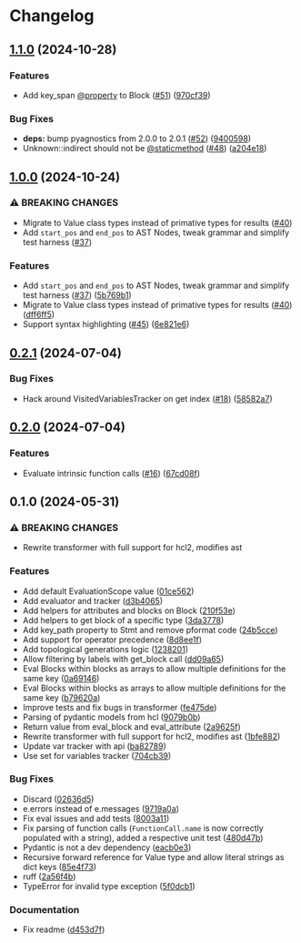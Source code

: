 # Changelog

## [1.1.0](https://github.com/risqcapital/pyhcl2/compare/v1.0.0...v1.1.0) (2024-10-28)


### Features

* Add key_span [@property](https://github.com/property) to Block ([#51](https://github.com/risqcapital/pyhcl2/issues/51)) ([970cf39](https://github.com/risqcapital/pyhcl2/commit/970cf393dec911f254da48663162f49b181e5b15))


### Bug Fixes

* **deps:** bump pyagnostics from 2.0.0 to 2.0.1 ([#52](https://github.com/risqcapital/pyhcl2/issues/52)) ([9400598](https://github.com/risqcapital/pyhcl2/commit/94005987a9984319db99b11b728e09047aa8331d))
* Unknown::indirect should not be [@staticmethod](https://github.com/staticmethod) ([#48](https://github.com/risqcapital/pyhcl2/issues/48)) ([a204e18](https://github.com/risqcapital/pyhcl2/commit/a204e1890d982b2199cef7967e901d5f8187c714))

## [1.0.0](https://github.com/risqcapital/pyhcl2/compare/v0.2.1...v1.0.0) (2024-10-24)


### ⚠ BREAKING CHANGES

* Migrate to Value class types instead of primative types for results ([#40](https://github.com/risqcapital/pyhcl2/issues/40))
* Add `start_pos` and `end_pos` to AST Nodes, tweak grammar and simplify test harness ([#37](https://github.com/risqcapital/pyhcl2/issues/37))

### Features

* Add `start_pos` and `end_pos` to AST Nodes, tweak grammar and simplify test harness ([#37](https://github.com/risqcapital/pyhcl2/issues/37)) ([5b769b1](https://github.com/risqcapital/pyhcl2/commit/5b769b141e49c2076f400c01e5bf320e563bfc24))
* Migrate to Value class types instead of primative types for results ([#40](https://github.com/risqcapital/pyhcl2/issues/40)) ([dff6ff5](https://github.com/risqcapital/pyhcl2/commit/dff6ff5d444aef08596ceedc8b1a0fd664a9e0f7))
* Support syntax highlighting ([#45](https://github.com/risqcapital/pyhcl2/issues/45)) ([6e821e6](https://github.com/risqcapital/pyhcl2/commit/6e821e6de0de8f66c946232b86c50367791deadd))

## [0.2.1](https://github.com/risqcapital/pyhcl2/compare/v0.2.0...v0.2.1) (2024-07-04)


### Bug Fixes

* Hack around VisitedVariablesTracker on get index ([#18](https://github.com/risqcapital/pyhcl2/issues/18)) ([58582a7](https://github.com/risqcapital/pyhcl2/commit/58582a75d3ffb3d79c97899bdea3914b710ea5a6))

## [0.2.0](https://github.com/risqcapital/pyhcl2/compare/v0.1.0...v0.2.0) (2024-07-04)


### Features

* Evaluate intrinsic function calls ([#16](https://github.com/risqcapital/pyhcl2/issues/16)) ([67cd08f](https://github.com/risqcapital/pyhcl2/commit/67cd08f0a917648ed9faf2f8b3c6f45057b1043a))

## 0.1.0 (2024-05-31)


### ⚠ BREAKING CHANGES

* Rewrite transformer with full support for hcl2, modifies ast

### Features

* Add default EvaluationScope value ([01ce562](https://github.com/risqcapital/pyhcl2/commit/01ce5622a0e5bfd5ce1b5e69f09318a77bd8137a))
* Add evaluator and tracker ([d3b4065](https://github.com/risqcapital/pyhcl2/commit/d3b4065f180cb9293381da459e2a4d2d885a0e23))
* Add helpers for attributes and blocks on Block ([210f53e](https://github.com/risqcapital/pyhcl2/commit/210f53ebae2dd373dfb4184d04df63f596d8f699))
* Add helpers to get block of a specific type ([3da3778](https://github.com/risqcapital/pyhcl2/commit/3da37787b29fa883ee7ea58892b09ba7b326f984))
* Add key_path property to Stmt and remove pformat code ([24b5cce](https://github.com/risqcapital/pyhcl2/commit/24b5cce12d666e30811a60499f1187de9b0ea3e2))
* Add support for operator precedence ([8d8ee1f](https://github.com/risqcapital/pyhcl2/commit/8d8ee1f589406910f95a1e9a226008ee4018f909))
* Add topological generations logic ([1238201](https://github.com/risqcapital/pyhcl2/commit/123820114aab7877c8fb3a5ba2295c1a5b6d19a3))
* Allow filtering by labels with get_block call ([dd09a65](https://github.com/risqcapital/pyhcl2/commit/dd09a65628620e89be25d81d655366e863221b0f))
* Eval Blocks within blocks as arrays to allow multiple definitions for the same key ([0a69146](https://github.com/risqcapital/pyhcl2/commit/0a69146068b520952e68ecb6c191dfc49489e039))
* Eval Blocks within blocks as arrays to allow multiple definitions for the same key ([b79620a](https://github.com/risqcapital/pyhcl2/commit/b79620a9e037e0ed34eb32d2b9bd57bd72a9852d))
* Improve tests and fix bugs in transformer ([fe475de](https://github.com/risqcapital/pyhcl2/commit/fe475de1b5aab0777420e3221c47d110fd251d03))
* Parsing of pydantic models from hcl ([9079b0b](https://github.com/risqcapital/pyhcl2/commit/9079b0be9a65098f7cba02b33e36573608cf3dda))
* Return value from eval_block and eval_attribute ([2a9625f](https://github.com/risqcapital/pyhcl2/commit/2a9625f8a55ef6666790988942b928358b89eb0d))
* Rewrite transformer with full support for hcl2, modifies ast ([1bfe882](https://github.com/risqcapital/pyhcl2/commit/1bfe882578193887b8651f887a02e84670320eb9))
* Update var tracker with api ([ba82789](https://github.com/risqcapital/pyhcl2/commit/ba8278937b295ade0a407c8316c15dc62def5647))
* Use set for variables tracker ([704cb39](https://github.com/risqcapital/pyhcl2/commit/704cb39eb4a5168117954afeae12d1ee61c88712))


### Bug Fixes

* Discard ([02636d5](https://github.com/risqcapital/pyhcl2/commit/02636d5c33694ed81c71a611a513ad69f9c3bca5))
* e.errors instead of e.messages ([9719a0a](https://github.com/risqcapital/pyhcl2/commit/9719a0a97985a3403d80d2c7c4bf0c3628e4e987))
* Fix eval issues and add tests ([8003a11](https://github.com/risqcapital/pyhcl2/commit/8003a119b6cdc1cc5b7057dd9d4c0d2c0bb23087))
* Fix parsing of function calls (`FunctionCall.name` is now correctly populated with a string), added a respective unit test ([480d47b](https://github.com/risqcapital/pyhcl2/commit/480d47bdbe774d4b9063b9c2a06f38ad1848e25e))
* Pydantic is not a dev dependency ([eacb0e3](https://github.com/risqcapital/pyhcl2/commit/eacb0e37d6168b3538b50783b42a3e1b238e9905))
* Recursive forward reference for Value type and allow literal strings as dict keys ([85e4f73](https://github.com/risqcapital/pyhcl2/commit/85e4f7355d61a111b40641321ab0e4f7d3162ae3))
* ruff ([2a56f4b](https://github.com/risqcapital/pyhcl2/commit/2a56f4b7bbc1198e5691d8a3881b2abb1ad2f07a))
* TypeError for invalid type exception ([5f0dcb1](https://github.com/risqcapital/pyhcl2/commit/5f0dcb15923d6e327cbb5d89d4b7aa76c25e0b3c))


### Documentation

* Fix readme ([d453d7f](https://github.com/risqcapital/pyhcl2/commit/d453d7f879ef8427d73b64628de64e114b947b8b))
